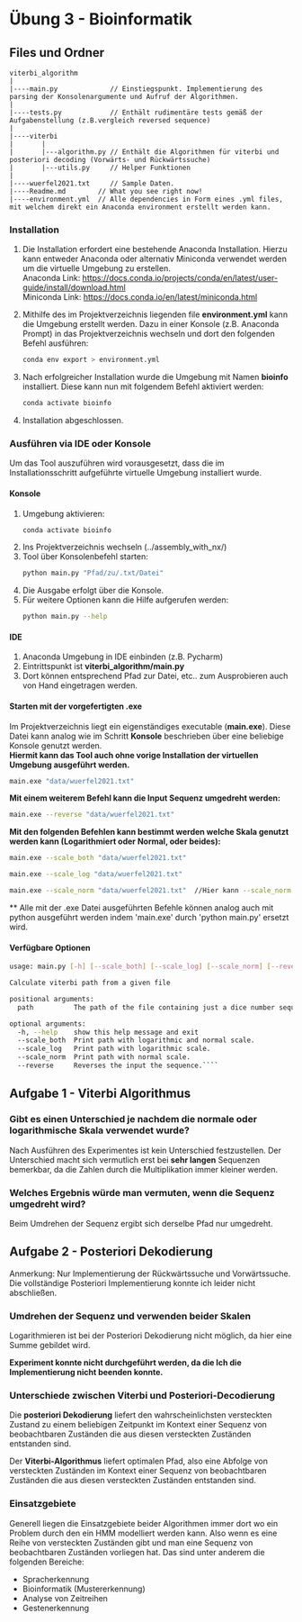 # Übung 3 - Bioinformatik

## Files und Ordner
````
viterbi_algorithm
|
|----main.py             // Einstiegspunkt. Implementierung des parsing der Konsolenargumente und Aufruf der Algorithmen.
|
|----tests.py            // Enthält rudimentäre tests gemäß der Aufgabenstellung (z.B.vergleich reversed sequence)
|
|----viterbi
|       |
|       |---algorithm.py // Enthält die Algorithmen für viterbi und posteriori decoding (Vorwärts- und Rückwärtssuche)
|       |---utils.py     // Helper Funktionen
|
|----wuerfel2021.txt     // Sample Daten.
|----Readme.md        // What you see right now!
|----environment.yml  // Alle dependencies in Form eines .yml files, mit welchem direkt ein Anaconda environment erstellt werden kann.
````
### Installation

1. Die Installation erfordert eine bestehende Anaconda Installation. Hierzu kann entweder Anaconda oder alternativ Miniconda verwendet werden um die virtuelle Umgebung zu erstellen.  
Anaconda Link: https://docs.conda.io/projects/conda/en/latest/user-guide/install/download.html  
Miniconda Link: https://docs.conda.io/en/latest/miniconda.html
   

2. Mithilfe des im Projektverzeichnis liegenden file **environment.yml** kann die Umgebung erstellt werden. Dazu in einer Konsole (z.B. Anaconda Prompt) in das Projektverzeichnis wechseln und dort den folgenden Befehl ausführen:
    ````bash
    conda env export > environment.yml
    ````  

3. Nach erfolgreicher Installation wurde die Umgebung mit Namen **bioinfo** installiert. Diese kann nun mit folgendem Befehl aktiviert werden:
    ````bash
    conda activate bioinfo
    ````
4. Installation abgeschlossen.

### Ausführen via IDE oder Konsole
Um das Tool auszuführen wird vorausgesetzt, dass die im Installationsschritt aufgeführte virtuelle Umgebung installiert wurde.  

#### Konsole
1. Umgebung aktivieren: 
    ````bash
    conda activate bioinfo
    ````
2. Ins Projektverzeichnis wechseln (../assembly_with_nx/)
3. Tool über Konsolenbefehl starten:
    ````bash
    python main.py "Pfad/zu/.txt/Datei"
    ````
4. Die Ausgabe erfolgt über die Konsole.
5. Für weitere Optionen kann die Hilfe aufgerufen werden:
    ````bash
    python main.py --help
    ````
   
   
#### IDE
1. Anaconda Umgebung in IDE einbinden (z.B. Pycharm)
2. Eintrittspunkt ist **viterbi_algorithm/main.py**
3. Dort können entsprechend Pfad zur Datei, etc.. zum Ausprobieren auch von Hand eingetragen werden.

#### Starten mit der vorgefertigten .exe
Im Projektverzeichnis liegt ein eigenständiges executable (**main.exe**). Diese Datei kann analog wie im Schritt **Konsole** beschrieben über eine beliebige Konsole genutzt werden.  
**Hiermit kann das Tool auch ohne vorige Installation der virtuellen Umgebung ausgeführt werden.**
````bash
main.exe "data/wuerfel2021.txt"
````

**Mit einem weiterem Befehl kann die Input Sequenz umgedreht werden:**
````bash
main.exe --reverse "data/wuerfel2021.txt"
````

**Mit den folgenden Befehlen kann bestimmt werden welche Skala genutzt werden kann (Logarithmiert oder Normal, oder beides):**
````bash
main.exe --scale_both "data/wuerfel2021.txt"

main.exe --scale_log "data/wuerfel2021.txt"

main.exe --scale_norm "data/wuerfel2021.txt"  //Hier kann --scale_norm ausgelassen werden, da es der default Wert ist.
````

** Alle mit der .exe Datei ausgeführten Befehle können analog auch mit python ausgeführt werden indem 'main.exe' durch 'python main.py' ersetzt wird.
#### Verfügbare Optionen
````bash
usage: main.py [-h] [--scale_both] [--scale_log] [--scale_norm] [--reverse] path

Calculate viterbi path from a given file

positional arguments:
  path          The path of the file containing just a dice number sequence

optional arguments:
  -h, --help    show this help message and exit
  --scale_both  Print path with logarithmic and normal scale.
  --scale_log   Print path with logarithmic scale.
  --scale_norm  Print path with normal scale.
  --reverse     Reverses the input the sequence.````
````
## Aufgabe 1 - Viterbi Algorithmus

### Gibt es einen Unterschied je nachdem die normale oder logarithmische Skala verwendet wurde?
Nach Ausführen des Experimentes ist kein Unterschied festzustellen. Der Unterschied macht sich vermutlich erst bei **sehr langen** Sequenzen bemerkbar, da die Zahlen durch die Multiplikation immer kleiner werden.

### Welches Ergebnis würde man vermuten, wenn die Sequenz umgedreht wird?
Beim Umdrehen der Sequenz ergibt sich derselbe Pfad nur umgedreht.

## Aufgabe 2 - Posteriori Dekodierung
Anmerkung: Nur Implementierung der Rückwärtssuche und Vorwärtssuche. Die vollständige Posteriori Implementierung konnte ich leider nicht abschließen.

### Umdrehen der Sequenz und verwenden beider Skalen
Logarithmieren ist bei der Posteriori Dekodierung nicht möglich, da hier eine Summe gebildet wird.

**Experiment konnte nicht durchgeführt werden, da die Ich die Implementierung nicht beenden konnte.**

### Unterschiede zwischen Viterbi und Posteriori-Decodierung
Die **posteriori Dekodierung** liefert den wahrscheinlichsten versteckten Zustand zu einem beliebigen Zeitpunkt im Kontext einer Sequenz von beobachtbaren Zuständen die aus diesen versteckten Zuständen entstanden sind.  

Der **Viterbi-Algorithmus** liefert optimalen Pfad, also eine Abfolge von versteckten Zuständen im Kontext einer Sequenz von beobachtbaren Zuständen die aus diesen versteckten Zuständen entstanden sind.

### Einsatzgebiete
Generell liegen die Einsatzgebiete beider Algorithmen immer dort wo ein Problem durch den ein HMM modelliert werden kann. Also wenn es eine Reihe von versteckten Zuständen gibt und man eine Sequenz von beobachtbaren Zuständen vorliegen hat.
Das sind unter anderem die folgenden Bereiche:  
- Spracherkennung
- Bioinformatik (Mustererkennung)
- Analyse von Zeitreihen
- Gestenerkennung
